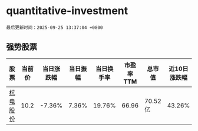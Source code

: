 # quantitative-investment

`最后更新时间：2025-09-25 13:37:04 +0800`

## 强势股票

|股票|当前价|当日涨跌幅|当日振幅|当日换手率|市盈率TTM|总市值|近10日涨跌幅|
|----|----|----|----|----|----|----|----|
|[杭电股份](https://xueqiu.com/S/SH603618)|10.2|-7.36%|7.36%|19.76%|66.96|70.52亿|43.26%|

